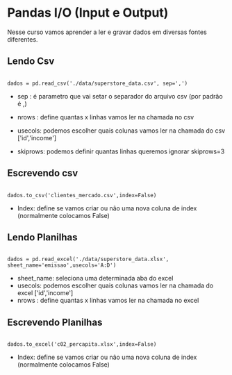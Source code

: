 # Pandas I/O (Input e Output)

Nesse curso vamos aprender a ler e gravar dados em diversas fontes diferentes.


## Lendo Csv

```python:

dados = pd.read_csv('./data/superstore_data.csv', sep=',')

```

- sep : é parametro que vai setar o separador do arquivo csv (por padrão é ,)

- nrows : define quantas x linhas vamos ler na chamada no csv

- usecols: podemos escolher quais colunas vamos ler na chamada do csv ['id','income']

- skiprows: podemos definir quantas linhas queremos ignorar skiprows=3

## Escrevendo csv

```python:

dados.to_csv('clientes_mercado.csv',index=False)

```

- Index: define se vamos criar ou não uma nova coluna de index (normalmente colocamos False)

## Lendo Planilhas

```python:

dados = pd.read_excel('./data/superstore_data.xlsx', sheet_name='emissao',usecols='A:D')

```

- sheet_name: seleciona uma determinada aba do excel
- usecols: podemos escolher quais colunas vamos ler na chamada do excel ['id','income']
- nrows : define quantas x linhas vamos ler na chamada no excel

## Escrevendo Planilhas

```python:

dados.to_excel('c02_percapita.xlsx',index=False)

```

- Index: define se vamos criar ou não uma nova coluna de index (normalmente colocamos False)

